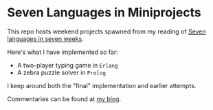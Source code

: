# Seven Languages in Miniprojects

This repo hosts weekend projects spawned from my reading of [Seven languages in seven weeks](https://pragprog.com/titles/btlang/seven-languages-in-seven-weeks/).

Here's what I have implemented so far: 

* A two-player typing game in ``Erlang``
* A zebra puzzle solver in ``Prolog``

I keep around both the "final" implementation and earlier attempts. 

Commentaries can be found at [my blog](https://princengoc.github.io/tags/seven%20languages.html). 
